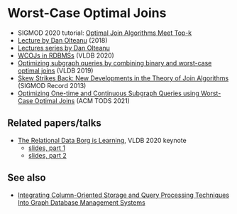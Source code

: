 # Worst-Case Optimal Joins

* SIGMOD 2020 tutorial: [Optimal Join Algorithms Meet Top-k](https://northeastern-datalab.github.io/topk-join-tutorial/)
* [Lecture by Dan Olteanu](https://www.youtube.com/watch?v=KYgG72oQhOw) (2018)
* [Lectures series by Dan Olteanu](https://www.youtube.com/watch?v=uaHSAolWTiI&list=PLVjVSqmQgPG_6XsFfv9sTMd5EpWjkfRiX)
* [WCOJs in RDBMSs](http://www.vldb.org/pvldb/vol13/p1891-freitag.pdf) (VLDB 2020)
* [Optimizing subgraph queries by combining binary and worst-case optimal joins](http://www.vldb.org/pvldb/vol12/p1692-mhedhbi.pdf) (VLDB 2019)
* [Skew Strikes Back: New Developments in the Theory of Join Algorithms](https://arxiv.org/abs/1310.3314) (SIGMOD Record 2013)
* [Optimizing One-time and Continuous Subgraph Queries using Worst-Case Optimal Joins](http://amine.io/papers/wco-optimizers-tods21.pdf) (ACM TODS 2021)

## Related papers/talks

* [The Relational Data Borg is Learning](http://www.vldb.org/pvldb/vol13/p3502-olteanu.pdf), VLDB 2020 keynote
  * [slides, part 1](https://fdbresearch.github.io/slides/VLDB2020-keynote1-part1.pdf)
  * [slides, part 2](https://fdbresearch.github.io/slides/VLDB2020-keynote1-part2.pdf)

## See also

* [Integrating Column-Oriented Storage and Query Processing Techniques Into Graph Database Management Systems](https://arxiv.org/pdf/2103.02284.pdf)
